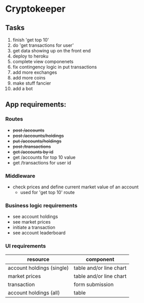 # Cryptokeeper

## Tasks

1. finish 'get top 10'
1. do 'get transactions for user'
1. get data showing up on the front end
1. deploy to heroku
1. complete view componenets
1. fix contingency logic in put transactions
1. add more exchanges
1. add more coins
1. make stuff fancier
1. add a bot

## App requirements:

### Routes

* ~~post /accounts~~
* ~~post /accounts/holdings~~
* ~~put /accounts/holdings~~
* ~~post /transactions~~
* ~~get /accounts by id~~
* get /accounts for top 10 value
* get /transactions for user id

### Middleware

* check prices and define current market value of an account
    * used for 'get top 10' route

### Business logic requirements

* see account holdings
* see market prices
* initiate a transaction
* see account leaderboard

### UI requirements

|resource|component|
|--------|---------|
|account holdings (single)|table and/or line chart|
|market prices|table and/or line chart|
|transaction|form submission|
|account holdings (all)|table|
